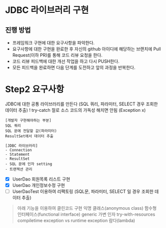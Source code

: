 # JDBC 라이브러리 구현
## 진행 방법
* 프레임워크 구현에 대한 요구사항을 파악한다.
* 요구사항에 대한 구현을 완료한 후 자신의 github 아이디에 해당하는 브랜치에 Pull Request(이하 PR)를 통해 코드 리뷰 요청을 한다.
* 코드 리뷰 피드백에 대한 개선 작업을 하고 다시 PUSH한다.
* 모든 피드백을 완료하면 다음 단계를 도전하고 앞의 과정을 반복한다.

# Step2 요구사항
JDBC에 대한 공통 라이브러리를 만든다 
(SQL 쿼리, 파라미터, SELECT 경우 조회한 데이터 추출)
! try-catch 절로 소스 코드의 가독성 해치면 안됨 (Exception x)

```
[개발자 구현해야하는 부분]
SQL 쿼리
SQL 문에 전달할 값(파라미터)
ResultSet에서 데이터 추출

[JDBC 라이브러리] 
- Connection
- Statement
- ResultSet
- SQL 문에 인자 setting
- 트랜잭션 관리
```

-[x] UserDao 회원목록 리스트 구현
-[x] UserDao 개인정보수정 구현 
-[ ] UserDaoTest 이용하여 리팩토링 (SQL문, 파라미터, SELECT 일 경우 조회한 데이터 추출)

> 아래 기능을 이용하여 클린코드 구현
익명 클래스(anonymous class)
함수형 인터페이스(functional interface)
generic
가변 인자
try-with-resources
compiletime exception vs runtime exception
람다(lambda)
